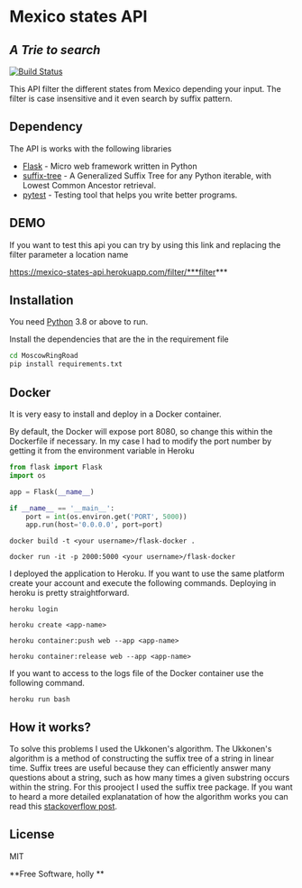 # Mexico states API
## _A Trie to search_



[![Build Status](https://travis-ci.org/joemccann/dillinger.svg?branch=master)](https://travis-ci.org/joemccann/dillinger)

This API filter the different states from Mexico depending your input. The filter is case insensitive and it even search by suffix pattern.




## Dependency

The API is works with the following libraries

- [Flask] - Micro web framework written in Python
- [suffix-tree] - A Generalized Suffix Tree for any Python iterable, with Lowest Common Ancestor retrieval.
- [pytest] -  Testing tool that helps you write better programs.


## DEMO

If you want to test this api you can try by using this link and replacing the filter parameter a location name

https://mexico-states-api.herokuapp.com/filter/***filter***


## Installation

You need [Python](https://nodejs.org/) 3.8 or above to run.

Install the dependencies that are the in the requirement file

```sh
cd MoscowRingRoad
pip install requirements.txt
```



## Docker

It is very easy to install and deploy in a Docker container.

By default, the Docker will expose port 8080, so change this within the
Dockerfile if necessary. In my case I had to modify the port number by getting it from 
the environment variable in Heroku

````python
from flask import Flask
import os    

app = Flask(__name__)

if __name__ == '__main__':
    port = int(os.environ.get('PORT', 5000))
    app.run(host='0.0.0.0', port=port)
````



```shell
docker build -t <your username>/flask-docker .
```
```shell
docker run -it -p 2000:5000 <your username>/flask-docker
```
I deployed the application to Heroku. If you want to use the same platform create your account and execute the following commands. Deploying in heroku is pretty straightforward.

```shell
heroku login
```
```shell
heroku create <app-name>
```
```shell
heroku container:push web --app <app-name>
```
```shell
heroku container:release web --app <app-name>
```
If you want to access to the logs file of the Docker container use the following command.
```shell
heroku run bash
```

## How it works?

To solve this problems I used the Ukkonen's algorithm.
The Ukkonen's algorithm is a method of constructing the suffix tree of a string in linear time. Suffix trees are useful because they can efficiently answer many questions about a string, such as how many times a given substring occurs within the string. 
For this prooject I used the suffix tree package.
If you want to heard a more detailed explanatation of how the algorithm works you can read this [stackoverflow post](https://stackoverflow.com/questions/9452701/ukkonens-suffix-tree-algorithm-in-plain-english).

## License

MIT

**Free Software, holly **

[//]: # (These are reference links used in the body of this note and get stripped out when the markdown processor does its job. There is no need to format nicely because it shouldn't be seen. Thanks SO - http://stackoverflow.com/questions/4823468/store-comments-in-markdown-syntax)

   [Flask]: <https://github.com/pallets/flask>
   [numpy]: <https://github.com/numpy/numpy>
   [suffix-tree]: <https://pypi.org/project/suffix-tree/>
   [pytest]: <https://github.com/pytest-dev/pytest>
   [requests]: <https://github.com/psf/requests>
   [python]: <>
   [PlDb]: <https://github.com/joemccann/dillinger/tree/master/plugins/dropbox/README.md>
   [PlGh]: <https://github.com/joemccann/dillinger/tree/master/plugins/github/README.md>
   [PlGd]: <https://github.com/joemccann/dillinger/tree/master/plugins/googledrive/README.md>
   [PlOd]: <https://github.com/joemccann/dillinger/tree/master/plugins/onedrive/README.md>
   [PlMe]: <https://github.com/joemccann/dillinger/tree/master/plugins/medium/README.md>
   [PlGa]: <https://github.com/RahulHP/dillinger/blob/master/plugins/googleanalytics/README.md>
